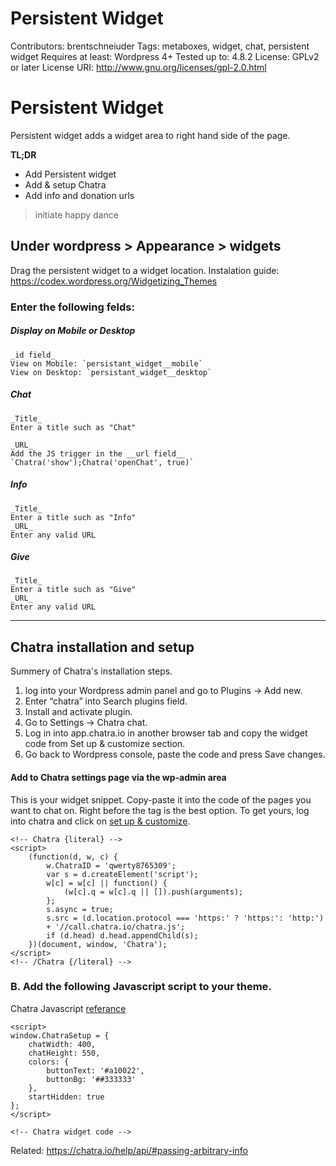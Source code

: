 # Persistent Widget


Contributors:      brentschneiuder
Tags:              metaboxes, widget, chat, persistent widget
Requires at least: Wordpress 4+
Tested up to:      4.8.2
License:           GPLv2 or later
License URI:       http://www.gnu.org/licenses/gpl-2.0.html

# Persistent Widget

Persistent widget adds a widget area to right hand side of the page.

__TL;DR__

- Add Persistent widget
- Add & setup Chatra
- Add info and donation urls
> initiate happy dance


## Under wordpress > Appearance > widgets
 
Drag the persistent widget to a widget location.
Instalation guide: https://codex.wordpress.org/Widgetizing_Themes

### Enter the following felds:

##### Display on Mobile or Desktop

    _id field_
    View on Mobile: `persistant_widget__mobile`
    View on Desktop: `persistant_widget__desktop`

##### Chat

    _Title_
    Enter a title such as "Chat"

    _URL_
    Add the JS trigger in the __url field__
    `Chatra('show');Chatra('openChat', true)`

##### Info

    _Title_
    Enter a title such as "Info"
    _URL_
    Enter any valid URL


##### Give

    _Title_
    Enter a title such as "Give"
    _URL_
    Enter any valid URL

---

## Chatra installation and setup

Summery of Chatra's installation steps.

1. log into your Wordpress admin panel and go to Plugins → Add new.
2. Enter “chatra” into Search plugins field.
3. Install and activate plugin.
4. Go to Settings → Chatra chat.
5. Log in into app.chatra.io in another browser tab and copy the widget code from Set up & customize section.
6. Go back to Wordpress console, paste the code and press Save changes.


#### Add to Chatra settings page via the wp-admin area
This is your widget snippet. Copy-paste it into the code of the pages you want to chat on. Right before the </head> tag is the best option.
To get yours, log into chatra and click on [set up & customize](https://app.chatra.io/settings/general).

```
<!-- Chatra {literal} -->
<script>
    (function(d, w, c) {
        w.ChatraID = 'qwerty8765309';
        var s = d.createElement('script');
        w[c] = w[c] || function() {
            (w[c].q = w[c].q || []).push(arguments);
        };
        s.async = true;
        s.src = (d.location.protocol === 'https:' ? 'https:': 'http:')
        + '//call.chatra.io/chatra.js';
        if (d.head) d.head.appendChild(s);
    })(document, window, 'Chatra');
</script>
<!-- /Chatra {/literal} -->
```


### B. Add the following Javascript script to your theme. 

Chatra Javascript [referance](https://chatra.io/help/api/#api-reference)
```
<script>
window.ChatraSetup = {
    chatWidth: 400,
    chatHeight: 550,
    colors: {
        buttonText: '#a10022',
        buttonBg: '##333333'
    },
    startHidden: true
};
</script>

<!-- Chatra widget code -->
```

Related: https://chatra.io/help/api/#passing-arbitrary-info
